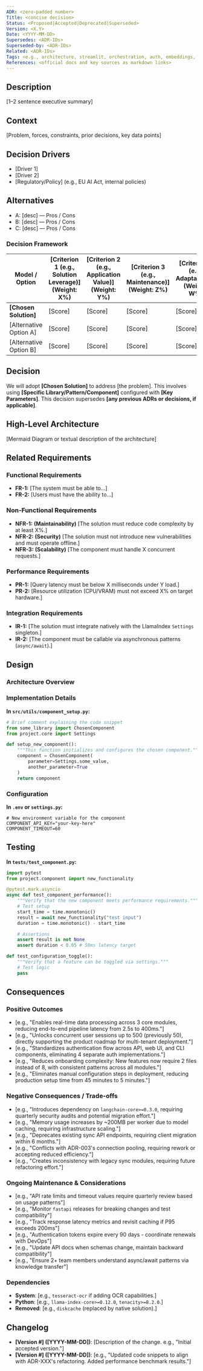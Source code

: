 ```yaml
---
ADR: <zero-padded number>
Title: <concise decision>
Status: <Proposed|Accepted|Deprecated|Superseded>
Version: <X.Y>
Date: <YYYY-MM-DD>
Supersedes: <ADR-IDs>
Superseded-by: <ADR-IDs>
Related: <ADR-IDs>
Tags: <e.g., architecture, streamlit, orchestration, auth, embeddings, agents, retrieval>
References: <official docs and key sources as markdown links>
---
```


## Description

[1–2 sentence executive summary]

## Context

<!--
This section describes the "why" behind the decision.
- What is the problem or need being addressed?
- What is the current state of the architecture?
- What are the technical, business, or operational forces influencing this decision?
- Include data, metrics, or analysis that supports the need for this change.
-->

[Problem, forces, constraints, prior decisions, key data points]

## Decision Drivers

- [Driver 1]
- [Driver 2]
- [Regulatory/Policy] (e.g., EU AI Act, internal policies)

## Alternatives

- A: [desc] — Pros / Cons
- B: [desc] — Pros / Cons
- C: [desc] — Pros / Cons

### Decision Framework

<!--
Use a weighted scoring matrix to provide a quantitative justification for the decision. Adjust criteria and weights based on project priorities.
-->

| Model / Option         | [Criterion 1 (e.g., Solution Leverage)] (Weight: X%) | [Criterion 2 (e.g., Application Value)] (Weight: Y%) | [Criterion 3 (e.g., Maintenance)] (Weight: Z%) | [Criterion 4 (e.g., Adaptability)] (Weight: W%) | Total Score | Decision        |
| ---------------------- | ---------------------------------------------------- | ---------------------------------------------------- | ---------------------------------------------- | ----------------------------------------------- | ----------- | --------------- |
| **[Chosen Solution]**  | [Score]                                              | [Score]                                              | [Score]                                        | [Score]                                         | **[Score]** | ✅ **Selected** |
| [Alternative Option A] | [Score]                                              | [Score]                                              | [Score]                                        | [Score]                                         | [Score]     | Rejected        |
| [Alternative Option B] | [Score]                                              | [Score]                                              | [Score]                                        | [Score]                                         | [Score]     | Rejected        |

## Decision

<!--
State the decision clearly and unambiguously. This should be a direct statement of the chosen path.
-->

We will adopt **[Chosen Solution]** to address [the problem]. This involves using **[Specific Library/Pattern/Component]** configured with **[Key Parameters]**. This decision supersedes **[any previous ADRs or decisions, if applicable]**.

## High-Level Architecture

[Mermaid Diagram or textual description of the architecture]

## Related Requirements

<!--
This section outlines the specific requirements this ADR addresses. Be brief and clear.
-->

### Functional Requirements

- **FR-1:** [The system must be able to...]
- **FR-2:** [Users must have the ability to...]

### Non-Functional Requirements

- **NFR-1:** **(Maintainability)** [The solution must reduce code complexity by at least X%.]
- **NFR-2:** **(Security)** [The solution must not introduce new vulnerabilities and must operate offline.]
- **NFR-3:** **(Scalability)** [The component must handle X concurrent requests.]

### Performance Requirements

- **PR-1:** [Query latency must be below X milliseconds under Y load.]
- **PR-2:** [Resource utilization (CPU/VRAM) must not exceed X% on target hardware.]

### Integration Requirements

- **IR-1:** [The solution must integrate natively with the LlamaIndex `Settings` singleton.]
- **IR-2:** [The component must be callable via asynchronous patterns (`async/await`).]

## Design

<!--
This is the "how" section. Provide enough detail for another engineer to understand and implement the decision.
-->

### Architecture Overview

<!-- Use a Mermaid diagram to visualize the new architecture, data flow, or component interaction. -->

### Implementation Details

<!--
Provide code snippets to illustrate the implementation. Show "before" and "after" if it helps clarify the change. Be specific about file paths and function names. Keep concise here with enough detail to implement the code in full correctly per the ADR.
Full file should aim for ~300 lines max so keep that in mind.
-->

**In `src/utils/component_setup.py`:**

```python
# Brief comment explaining the code snippet
from some_library import ChosenComponent
from project.core import Settings

def setup_new_component():
    """This function initializes and configures the chosen component."""
    component = ChosenComponent(
        parameter=Settings.some_value,
        another_parameter=True
    )
    return component
```

### Configuration

<!-- Detail any new configuration settings, environment variables, or settings managed in a central place. -->

**In `.env` or `settings.py`:**

```env
# New environment variable for the component
COMPONENT_API_KEY="your-key-here"
COMPONENT_TIMEOUT=60
```

## Testing

<!--
Describe the strategy for testing this new architecture. Include code snippets for tests where appropriate. Keep as skeleton code to give enough detail/comments to implement the tests but do not write the full test suites here.
Make sure to mention the `pytest` framework, mock dependencies, and the async/await patterns.  Full file should aim for ~600 lines max so keep that in mind.
-->

**In `tests/test_component.py`:**

```python
import pytest
from project.component import new_functionality

@pytest.mark.asyncio
async def test_component_performance():
    """Verify that the new component meets performance requirements."""
    # Test setup
    start_time = time.monotonic()
    result = await new_functionality("test input")
    duration = time.monotonic() - start_time

    # Assertions
    assert result is not None
    assert duration < 0.05 # 50ms latency target

def test_configuration_toggle():
    """Verify that a feature can be toggled via settings."""
    # Test logic
    pass
```

## Consequences

<!--
Analyze the results and impact of the decision.
-->

### Positive Outcomes

- [e.g., "Enables real-time data processing across 3 core modules, reducing end-to-end pipeline latency from 2.5s to 400ms."]
- [e.g., "Unlocks concurrent user sessions up to 500 (previously 50), directly supporting the product roadmap for multi-tenant deployment."]
- [e.g., "Standardizes authentication flow across API, web UI, and CLI components, eliminating 4 separate auth implementations."]
- [e.g., "Reduces onboarding complexity: New features now require 2 files instead of 8, with consistent patterns across all modules."]
- [e.g., "Eliminates manual configuration steps in deployment, reducing production setup time from 45 minutes to 5 minutes."]

### Negative Consequences / Trade-offs

- [e.g., "Introduces dependency on `langchain-core>=0.3.0`, requiring quarterly security audits and potential migration effort."]
- [e.g., "Memory usage increases by ~200MB per worker due to model caching, requiring infrastructure scaling."]
- [e.g., "Deprecates existing sync API endpoints, requiring client migration within 6 months."]
- [e.g., "Conflicts with ADR-003's connection pooling, requiring rework or accepting reduced efficiency."]
- [e.g., "Creates inconsistency with legacy sync modules, requiring future refactoring effort."]

### Ongoing Maintenance & Considerations

- [e.g., "API rate limits and timeout values require quarterly review based on usage patterns"]
- [e.g., "Monitor `fastapi` releases for breaking changes and test compatibility"]
- [e.g., "Track response latency metrics and revisit caching if P95 exceeds 200ms"]
- [e.g., "Authentication tokens expire every 90 days - coordinate renewals with DevOps"]
- [e.g., "Update API docs when schemas change, maintain backward compatibility"]
- [e.g., "Ensure 2+ team members understand async/await patterns via knowledge transfer"]

### Dependencies

- **System**: [e.g., `tesseract-ocr` if adding OCR capabilities.]
- **Python**: [e.g., `llama-index-core>=0.12.0`, `tenacity>=8.2.0`.]
- **Removed**: [e.g., `diskcache` (replaced by native solution).]

## Changelog

- **[Version #] ([YYYY-MM-DD])**: [Description of the change. e.g., "Initial accepted version."]
- **[Version #] ([YYYY-MM-DD])**: [e.g., "Updated code snippets to align with ADR-XXX's refactoring. Added performance benchmark results."]
